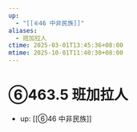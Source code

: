 ```yaml
---
up:
  - "[[⑥46 中非民族]]"
aliases:
  - 班加拉人
ctime: 2025-03-01T13:45:36+08:00
mtime: 2025-10-01T11:40:30+08:00
---
```


# ⑥463.5 班加拉人

- up: [[⑥46 中非民族]]
